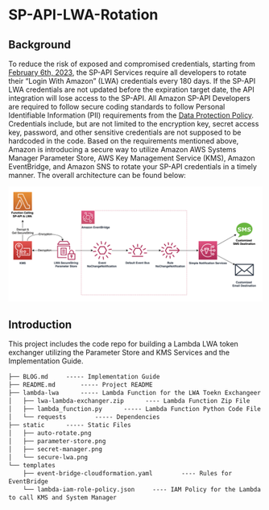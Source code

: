 # SP-API-LWA-Rotation


## Background 

To reduce the risk of exposed and compromised credentials, starting from [February 6th, 2023](https://developer-docs.amazon.com/sp-api/docs/rotating-your-apps-lwa-credentials), the SP-API Services require all developers to rotate their “Login With Amazon” (LWA) credentials every 180 days. If the SP-API LWA credentials are not updated before the expiration target date, the API integration will lose access to the SP-API. All Amazon SP-API Developers are required to follow secure coding standards to follow Personal Identifiable Information (PII) requirements from the [Data Protection Policy](https://sellercentral.amazon.com/mws/static/policy?documentType=DPP&locale=en_US). Credentials include, but are not limited to the encryption key, secret access key, password, and other sensitive credentials are not supposed to be hardcoded in the code. Based on the requirements mentioned above, Amazon is introducing a secure way to utilize Amazon AWS Systems Manager Parameter Store, AWS Key Management Service (KMS), Amazon EventBridge, and Amazon SNS to rotate your SP-API credentials in a timely manner. The overall architecture can be found below:

![architecture](./static/secure-lwa.png)


## Introduction

This project includes the code repo for building a Lambda LWA token exchanger utilizing the Parameter Store and KMS Services and the Implementation Guide.

```.
├── BLOG.md     ----- Implementation Guide
├── README.md       ----- Project README
├── lambda-lwa      ----- Lambda Function for the LWA Toekn Exchangeer
│   ├── lwa-lambda-exchanger.zip      ---- Lambda Function Zip File
│   ├── lambda_function.py      ----- Lambda Function Python Code File        
│   └── requests        ----- Dependencies
├── static      ----- Static Files
│   ├── auto-rotate.png
│   ├── parameter-store.png
│   ├── secret-manager.png
│   └── secure-lwa.png
└── templates        
    ├── event-bridge-cloudformation.yaml        ---- Rules for EventBridge  
    └── lambda-iam-role-policy.json     ---- IAM Policy for the Lambda to call KMS and System Manager

```

